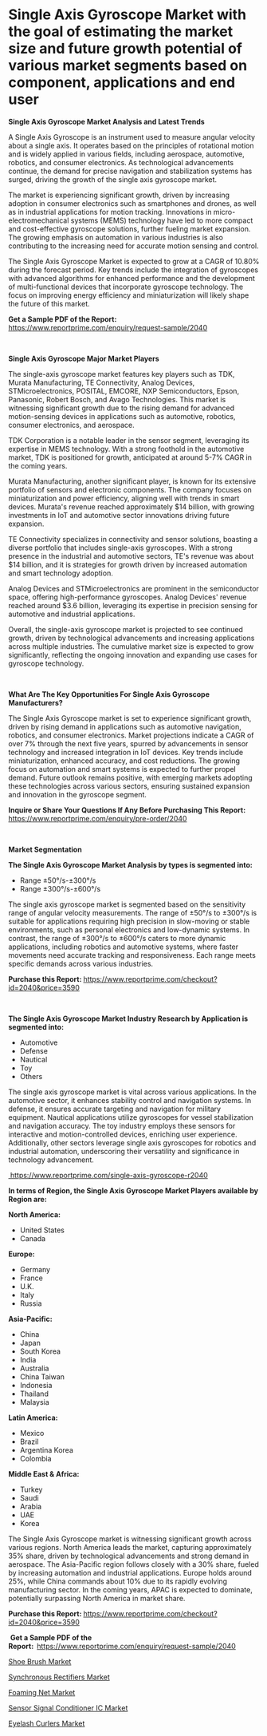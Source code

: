 <p><h1>Single Axis Gyroscope Market with the goal of estimating the market size and future growth potential of various market segments based on component, applications and end user</h1></p><p><strong>Single Axis Gyroscope Market Analysis and Latest Trends</strong></p>
<p><p>A Single Axis Gyroscope is an instrument used to measure angular velocity about a single axis. It operates based on the principles of rotational motion and is widely applied in various fields, including aerospace, automotive, robotics, and consumer electronics. As technological advancements continue, the demand for precise navigation and stabilization systems has surged, driving the growth of the single axis gyroscope market.</p><p>The market is experiencing significant growth, driven by increasing adoption in consumer electronics such as smartphones and drones, as well as in industrial applications for motion tracking. Innovations in micro-electromechanical systems (MEMS) technology have led to more compact and cost-effective gyroscope solutions, further fueling market expansion. The growing emphasis on automation in various industries is also contributing to the increasing need for accurate motion sensing and control.</p><p>The Single Axis Gyroscope Market is expected to grow at a CAGR of 10.80% during the forecast period. Key trends include the integration of gyroscopes with advanced algorithms for enhanced performance and the development of multi-functional devices that incorporate gyroscope technology. The focus on improving energy efficiency and miniaturization will likely shape the future of this market.</p></p>
<p><strong>Get a Sample PDF of the Report:&nbsp;</strong> <a href="https://www.reportprime.com/enquiry/request-sample/2040?utm_campaign=1877&utm_medium=2&utm_source=Github&utm_content=ia&utm_term=24122024&utm_id=single-axis-gyroscope">https://www.reportprime.com/enquiry/request-sample/2040</a></p>
<p>&nbsp;</p>
<p><strong>Single Axis Gyroscope Major Market Players</strong></p>
<p><p>The single-axis gyroscope market features key players such as TDK, Murata Manufacturing, TE Connectivity, Analog Devices, STMicroelectronics, POSITAL, EMCORE, NXP Semiconductors, Epson, Panasonic, Robert Bosch, and Avago Technologies. This market is witnessing significant growth due to the rising demand for advanced motion-sensing devices in applications such as automotive, robotics, consumer electronics, and aerospace.</p><p>TDK Corporation is a notable leader in the sensor segment, leveraging its expertise in MEMS technology. With a strong foothold in the automotive market, TDK is positioned for growth, anticipated at around 5-7% CAGR in the coming years.</p><p>Murata Manufacturing, another significant player, is known for its extensive portfolio of sensors and electronic components. The company focuses on miniaturization and power efficiency, aligning well with trends in smart devices. Murata's revenue reached approximately $14 billion, with growing investments in IoT and automotive sector innovations driving future expansion.</p><p>TE Connectivity specializes in connectivity and sensor solutions, boasting a diverse portfolio that includes single-axis gyroscopes. With a strong presence in the industrial and automotive sectors, TE's revenue was about $14 billion, and it is strategies for growth driven by increased automation and smart technology adoption.</p><p>Analog Devices and STMicroelectronics are prominent in the semiconductor space, offering high-performance gyroscopes. Analog Devices' revenue reached around $3.6 billion, leveraging its expertise in precision sensing for automotive and industrial applications.</p><p>Overall, the single-axis gyroscope market is projected to see continued growth, driven by technological advancements and increasing applications across multiple industries. The cumulative market size is expected to grow significantly, reflecting the ongoing innovation and expanding use cases for gyroscope technology.</p></p>
<p>&nbsp;</p>
<p><strong>What Are The Key Opportunities For Single Axis Gyroscope Manufacturers?</strong></p>
<p><p>The Single Axis Gyroscope market is set to experience significant growth, driven by rising demand in applications such as automotive navigation, robotics, and consumer electronics. Market projections indicate a CAGR of over 7% through the next five years, spurred by advancements in sensor technology and increased integration in IoT devices. Key trends include miniaturization, enhanced accuracy, and cost reductions. The growing focus on automation and smart systems is expected to further propel demand. Future outlook remains positive, with emerging markets adopting these technologies across various sectors, ensuring sustained expansion and innovation in the gyroscope segment.</p></p>
<p><strong>Inquire or Share Your Questions If Any Before Purchasing This Report:</strong> <a href="https://www.reportprime.com/enquiry/pre-order/2040?utm_campaign=1877&utm_medium=2&utm_source=Github&utm_content=ia&utm_term=24122024&utm_id=single-axis-gyroscope">https://www.reportprime.com/enquiry/pre-order/2040</a></p>
<p>&nbsp;</p>
<p><strong>Market Segmentation</strong></p>
<p><strong>The Single Axis Gyroscope Market Analysis by types is segmented into:</strong></p>
<p><ul><li>Range ±50°/s-±300°/s</li><li>Range ±300°/s-±600°/s</li></ul></p>
<p><p>The single axis gyroscope market is segmented based on the sensitivity range of angular velocity measurements. The range of ±50°/s to ±300°/s is suitable for applications requiring high precision in slow-moving or stable environments, such as personal electronics and low-dynamic systems. In contrast, the range of ±300°/s to ±600°/s caters to more dynamic applications, including robotics and automotive systems, where faster movements need accurate tracking and responsiveness. Each range meets specific demands across various industries.</p></p>
<p><strong>Purchase this Report:&nbsp;</strong><a href="https://www.reportprime.com/checkout?id=2040&price=3590&utm_campaign=1877&utm_medium=2&utm_source=Github&utm_content=ia&utm_term=24122024&utm_id=single-axis-gyroscope">https://www.reportprime.com/checkout?id=2040&price=3590</a></p>
<p>&nbsp;</p>
<p><strong>The Single Axis Gyroscope Market Industry Research by Application is segmented into:</strong></p>
<p><ul><li>Automotive</li><li>Defense</li><li>Nautical</li><li>Toy</li><li>Others</li></ul></p>
<p><p>The single axis gyroscope market is vital across various applications. In the automotive sector, it enhances stability control and navigation systems. In defense, it ensures accurate targeting and navigation for military equipment. Nautical applications utilize gyroscopes for vessel stabilization and navigation accuracy. The toy industry employs these sensors for interactive and motion-controlled devices, enriching user experience. Additionally, other sectors leverage single axis gyroscopes for robotics and industrial automation, underscoring their versatility and significance in technology advancement.</p></p>
<p><a href="https://www.reportprime.com/single-axis-gyroscope-r2040?utm_campaign=1877&utm_medium=2&utm_source=Github&utm_content=ia&utm_term=24122024&utm_id=single-axis-gyroscope">&nbsp;https://www.reportprime.com/single-axis-gyroscope-r2040</a></p>
<p><strong>In terms of Region, the Single Axis Gyroscope Market Players available by Region are:</strong></p>
<p>
    <p> <strong> North America: </strong>
        <ul>
            <li>United States</li>
            <li>Canada</li>
        </ul>
        </p> 
    <p> <strong> Europe: </strong>
        <ul>
            <li>Germany</li>
            <li>France</li>
            <li>U.K.</li>
            <li>Italy</li>
            <li>Russia</li>
        </ul>
        </p> 
    <p> <strong> Asia-Pacific: </strong>
        <ul>
            <li>China</li>
            <li>Japan</li>
            <li>South Korea</li>
            <li>India</li>
            <li>Australia</li>
            <li>China Taiwan</li>
            <li>Indonesia</li>
            <li>Thailand</li>
            <li>Malaysia</li>
        </ul>
        </p> 
    <p> <strong> Latin America: </strong>
        <ul>
            <li>Mexico</li>
            <li>Brazil</li>
            <li>Argentina Korea</li>
            <li>Colombia</li>
        </ul>
        </p> 
    <p> <strong> Middle East & Africa: </strong>
        <ul>
            <li>Turkey</li>
            <li>Saudi</li>
            <li>Arabia</li>
            <li>UAE</li>
            <li>Korea</li>
        </ul>
    </p>
    </p>
<p><p>The Single Axis Gyroscope market is witnessing significant growth across various regions. North America leads the market, capturing approximately 35% share, driven by technological advancements and strong demand in aerospace. The Asia-Pacific region follows closely with a 30% share, fueled by increasing automation and industrial applications. Europe holds around 25%, while China commands about 10% due to its rapidly evolving manufacturing sector. In the coming years, APAC is expected to dominate, potentially surpassing North America in market share.</p></p>
<p><strong>Purchase this Report: </strong><a href="https://www.reportprime.com/checkout?id=2040&price=3590&utm_campaign=1877&utm_medium=2&utm_source=Github&utm_content=ia&utm_term=24122024&utm_id=single-axis-gyroscope">https://www.reportprime.com/checkout?id=2040&price=3590</a></p>
<p>&nbsp;<strong>Get a Sample PDF of the Report:&nbsp;&nbsp;</strong><a href="https://www.reportprime.com/enquiry/request-sample/2040?utm_campaign=1877&utm_medium=2&utm_source=Github&utm_content=ia&utm_term=24122024&utm_id=single-axis-gyroscope">https://www.reportprime.com/enquiry/request-sample/2040</a></p>
<p><strong></strong></p>
<p><p><a href="https://www.linkedin.com/pulse/shoe-brush-market-analysis-report-key-players-overview-95-cagr-x9hjc?utm_campaign=1877&utm_medium=2&utm_source=Github&utm_content=ia&utm_term=24122024&utm_id=single-axis-gyroscope">Shoe Brush Market</a></p><p><a href="https://github.com/klindsey95/Market-Research-Report-List-1/blob/main/synchronous-rectifiers-market.md?utm_campaign=1877&utm_medium=2&utm_source=Github&utm_content=ia&utm_term=24122024&utm_id=single-axis-gyroscope">Synchronous Rectifiers Market</a></p><p><a href="https://www.linkedin.com/pulse/lucrative-growth-foaming-net-market-forecasted-cagr-112-from-vhotc?utm_campaign=1877&utm_medium=2&utm_source=Github&utm_content=ia&utm_term=24122024&utm_id=single-axis-gyroscope">Foaming Net Market</a></p><p><a href="https://github.com/steidmindy199393/Market-Research-Report-List-1/blob/main/sensor-signal-conditioner-ic-market.md?utm_campaign=1877&utm_medium=2&utm_source=Github&utm_content=ia&utm_term=24122024&utm_id=single-axis-gyroscope">Sensor Signal Conditioner IC Market</a></p><p><a href="https://www.linkedin.com/pulse/navigating-current-trends-eyelash-curlers-market-report-key-zscbc?utm_campaign=1877&utm_medium=2&utm_source=Github&utm_content=ia&utm_term=24122024&utm_id=single-axis-gyroscope">Eyelash Curlers Market</a></p></p>